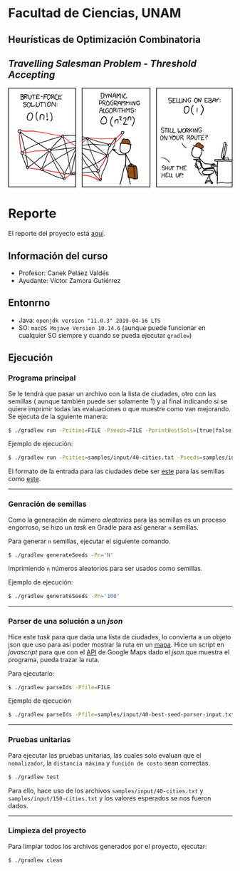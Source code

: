 # Facultad de Ciencias, UNAM

## Heurísticas de Optimización Combinatoria
## *Travelling Salesman Problem - Threshold Accepting*

![](/report/assets/img/xkdc-tsp.png)

# Reporte
El reporte del proyecto está [aquí](/report/report.pdf).

## Información del curso
* Profesor: Canek Peláez Valdés
* Ayudante: Víctor Zamora Gutiérrez

## Entonrno
* Java: `openjdk version "11.0.3" 2019-04-16 LTS`
* SO: `macOS Mojave Version 10.14.6` (aunque puede funcionar en cualquier SO siempre y 
  cuando se pueda ejecutar `gradlew`)

## Ejecución

### Programa principal
Se le tendrá que pasar un archivo con la lista de ciudades, otro con las semillas (
aunque también puede ser solamente 1) y al final indicando si se quiere imprimir 
todas las evaluaciones o que muestre como van mejorando. Se ejecuta de la
sguiente manera:

```bash
$ ./gradlew run -Pcities=FILE -Pseeds=FILE -PprintBestSols=[true|false]
```

Ejemplo de ejecución:
```bash
$ ./gradlew run -Pcities=samples/input/40-cities.txt -Pseeds=samples/input/40-best-seed.txt -PprintBestSols=true
```

El formato de la entrada para las ciudades debe ser [este](samples/input/40-cities.txt) 
para las semillas como [este](samples/input/40-best-seed.txt).


---
### Genración de semillas
Como la generación de número *aleatorios* para las semillas es un proceso engorroso, 
se hizo un *task* en Gradle para así generar `n` semillas.

Para generar `n` semillas, ejecutar el siguiente comando.
```bash
$ ./gradlew generateSeeds -Pn='N'
```

Imprimiendo `n` números aleatorios para ser usados como semillas.

Ejemplo de ejecución:
```bash
$ ./gradlew generateSeeds -Pn='100'
```


---
### Parser de una solución a un *json*
Hice este *task* para que dada una lista de ciudades, lo convierta a un objeto json 
que uso para así poder mostrar la ruta en un [mapa](/report/assets/img/tsp_best_150.png).
Hice un script en *javascript* para que con el
[API](https://developers.google.com/maps/documentation/javascript/tutorial) de 
Google Maps dado el *json* que muestra el programa, pueda trazar la ruta.

Para ejecutarlo:
```bash
$ ./gradlew parseIds -Pfile=FILE
```

Ejemplo de ejecución
```bash
$ ./gradlew parseIds -Pfile=samples/input/40-best-seed-parser-input.txt
```


---
### Pruebas unitarias
Para ejecutar las pruebas unitarias, las cuales solo evaluan que el `nomalizador`, 
la `distancia máxima` y `función de costo` sean correctas.

```bash
$ ./gradlew test 
```

Para ello, hace uso de los archivos `samples/input/40-cities.txt` y
`samples/input/150-cities.txt` y los valores esperados se nos fueron dados.

---
### Limpieza del proyecto
Para limpiar todos los archivos generados por el proyecto, ejecutar:
```bash
$ ./gradlew clean
```
